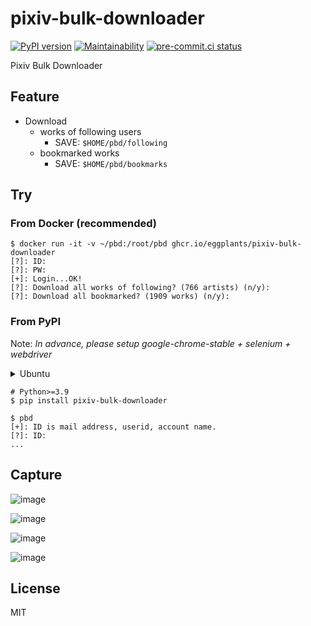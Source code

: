 # pixiv-bulk-downloader

[![PyPI version](
  <https://badge.fury.io/py/pixiv-bulk-downloader.svg>
  )](
  <https://badge.fury.io/py/pixiv-bulk-downloader>
) [![Maintainability](
  <https://api.codeclimate.com/v1/badges/f4083498009bd92d2d05/maintainability>
  )](https://codeclimate.com/github/eggplants/pixiv-bulk-downloader/maintainability
) [![pre-commit.ci status](
  <https://results.pre-commit.ci/badge/github/eggplants/pixiv-bulk-downloader/main.svg>
  )](
  <https://results.pre-commit.ci/latest/github/eggplants/pixiv-bulk-downloader/main>
)

Pixiv Bulk Downloader

## Feature

- Download
  - works of following users
    - SAVE: `$HOME/pbd/following`
  - bookmarked works
    - SAVE: `$HOME/pbd/bookmarks`

## Try

### From Docker (recommended)

```shellsession
$ docker run -it -v ~/pbd:/root/pbd ghcr.io/eggplants/pixiv-bulk-downloader
[?]: ID:
[?]: PW:
[+]: Login...OK!
[?]: Download all works of following? (766 artists) (n/y):
[?]: Download all bookmarked? (1909 works) (n/y):
```

### From PyPI

Note: _In advance, please setup google-chrome-stable + selenium + webdriver_

<!-- markdownlint-disable MD033 -->
<details>

<summary>Ubuntu</summary>
<!-- markdownlint-enable MD033 -->

```bash
# google-chrome-stable
wget https://dl.google.com/linux/direct/google-chrome-stable_current_amd64.deb
sudo apt install ./google-chrome-stable_current_amd64.deb -y
google-chrome --version  # check

# selenium
pip install selenium
python -c'import selenium;print("selenium", selenium.__version__)'  # check

# webdriver
pip install chromedriver-binary-auto
# add this to rc or env: export PATH="$PATH:`chromedriver-path`"
chromedriver -v  # check
```

<!-- markdownlint-disable MD033 -->
</details>
<!-- markdownlint-enable MD033 -->

```shellsession
# Python>=3.9
$ pip install pixiv-bulk-downloader

$ pbd
[+]: ID is mail address, userid, account name.
[?]: ID:
...
```

## Capture

![image](https://user-images.githubusercontent.com/42153744/132086056-82a4e3e8-bbdd-42bc-8296-716ce4c34edb.png)

![image](https://user-images.githubusercontent.com/42153744/132086168-ce4d8ae1-9085-4c7a-ba9f-4ae8f9a17757.png)

![image](https://user-images.githubusercontent.com/42153744/132086124-7a7634f9-7fe0-47b9-98b5-840716c4db34.png)

![image](https://user-images.githubusercontent.com/42153744/132086141-b0b82493-ed7d-44a6-80c8-dea7c47297a1.png)

## License

MIT
